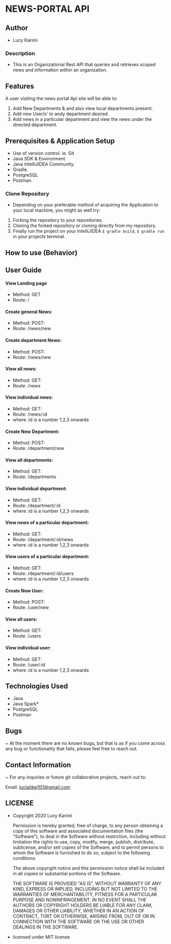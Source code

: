 # NEWS-PORTAL API

## Author
* Lucy  Karimi

### Description
* This is an Organizational Rest API that queries and retrieves scoped news and information within an organization.

## Features
A user visiting the news portal Api site will be able to:

1. Add New Departments & and also view local departments present.
2. Add new User/s' to andy department desired.
3. Add news in a particular department and view the news under the directed department.

## Prerequisites & Application Setup
- Use of version control. ie. Git
- Java SDK & Environment.
- Java IntelliJIDEA Community.
- Gradle.
- PostgreSQL
- Postman
### Clone Repository

- Depending on your preferable method of acquiring the Application to your local machine, you might as well try:
1. Forking the repository to your repositories.
2. Cloning the forked repository or cloning directly from my repository.
3. Finally run the project on your IntelliJIDEA `$ gradle build`, `$ gradle run` in your projects terminal.

## How to use (Behavior)
## User Guide
#### View Landing page
* Method: GET
* Route: /
#### Create general News: 
* Method: POST:
* Route: /news/new
#### Create department News: 
* Method: POST:
* Route: /news/new
#### View all news: 
* Method: GET:
* Route: /news
#### View individual news: 
* Method: GET:
* Route: /news/:id
* where :id is a number 1,2,3 onwards
#### Create New Department: 
* Method: POST:
* Route: /department/new
#### View all departments: 
* Method: GET:
* Route: /departments
#### View individual department: 
* Method: GET:
* Route: /department/:id
* where :id is a number 1,2,3 onwards
#### View news of a particular department: 
* Method: GET:
* Route: /department/:id/news
* where :id is a number 1,2,3 onwards
#### View users of a particular department: 
* Method: GET:
* Route: /department/:id/users
* where :id is a number 1,2,3 onwards
#### Create New User: 
* Method: POST:
* Route: /user/new
#### View all users:
* Method: GET: 
* Route: /users
#### View individual user: 
* Method: GET:
* Route: /user/:id
* where :id is a number 1,2,3 onwards


## Technologies Used
- Java
- Java Spark*
- PostgreSQL
- Postman

## Bugs
~ At the moment there are no known bugs, but that is as if you come across any bug or functionality that fails, please feel free to reach out.

## Contact Information
~ For any inquiries or future git collaborative projects, reach out to:

Email: <a href="mailto:">luciahkei101@gmail.com</a>

## LICENSE
* Copyright 2020 Lucy Karimi
  
  Permission is hereby granted, free of charge, to any person obtaining a copy of this software and associated documentation files (the "Software"), to deal in the Software without restriction, including without limitation the rights to use, copy, modify, merge, publish, distribute, sublicense, and/or sell copies of the Software, and to permit persons to whom the Software is furnished to do so, subject to the following conditions:
  
  The above copyright notice and this permission notice shall be included in all copies or substantial portions of the Software.
  
  THE SOFTWARE IS PROVIDED "AS IS", WITHOUT WARRANTY OF ANY KIND, EXPRESS OR IMPLIED, INCLUDING BUT NOT LIMITED TO THE WARRANTIES OF MERCHANTABILITY, FITNESS FOR A PARTICULAR PURPOSE AND NONINFRINGEMENT. IN NO EVENT SHALL THE AUTHORS OR COPYRIGHT HOLDERS BE LIABLE FOR ANY CLAIM, DAMAGES OR OTHER LIABILITY, WHETHER IN AN ACTION OF CONTRACT, TORT OR OTHERWISE, ARISING FROM, OUT OF OR IN CONNECTION WITH THE SOFTWARE OR THE USE OR OTHER DEALINGS IN THE SOFTWARE.

* licensed under MIT license